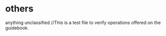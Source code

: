 # others
anything unclassified
//This is a test file to verify operations offered on the guidebook.

